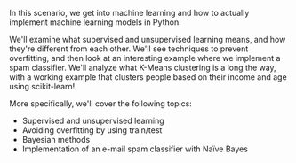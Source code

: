 In this scenario, we get into machine learning and how to actually implement machine learning models in Python.

We'll examine what supervised and unsupervised learning means, and how they're different from each other. We'll see techniques to prevent overfitting, and then look at an interesting example where we implement a spam classifier. We'll analyze what K-Means clustering is a long the way, with a working example that clusters people based on their income and age using scikit-learn!

More specifically, we'll cover the following topics:

- Supervised and unsupervised learning
- Avoiding overfitting by using train/test
- Bayesian methods
- Implementation of an e-mail spam classifier with Naïve Bayes
